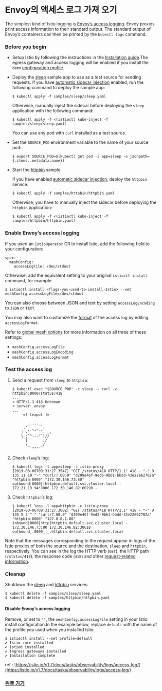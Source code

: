 # Envoy의 액세스 로그 가져 오기


The simplest kind of Istio logging is [Envoy’s access logging](https://www.envoyproxy.io/docs/envoy/latest/configuration/observability/access_log/usage). Envoy proxies print access information to their standard output. The standard output of Envoy’s containers can then be printed by the `kubectl logs` command.

### Before you begin <a id="before-you-begin"></a>

* Setup Istio by following the instructions in the [Installation guide](https://istio.io/v1.7/docs/setup/).The egress gateway and access logging will be enabled if you install the `demo` [configuration profile](https://istio.io/v1.7/docs/setup/additional-setup/config-profiles/).
* Deploy the [sleep](https://github.com/istio/istio/tree/release-1.7/samples/sleep) sample app to use as a test source for sending requests. If you have [automatic sidecar injection](https://istio.io/v1.7/docs/setup/additional-setup/sidecar-injection/#automatic-sidecar-injection) enabled, run the following command to deploy the sample app:

  ```text
  $ kubectl apply -f samples/sleep/sleep.yaml
  ```

  Otherwise, manually inject the sidecar before deploying the `sleep` application with the following command:

  ```text
  $ kubectl apply -f <(istioctl kube-inject -f samples/sleep/sleep.yaml)
  ```

  You can use any pod with `curl` installed as a test source.

* Set the `SOURCE_POD` environment variable to the name of your source pod:

  ```text
  $ export SOURCE_POD=$(kubectl get pod -l app=sleep -o jsonpath={.items..metadata.name})
  ```

* Start the [httpbin](https://github.com/istio/istio/tree/release-1.7/samples/httpbin) sample.

  If you have enabled [automatic sidecar injection](https://istio.io/v1.7/docs/setup/additional-setup/sidecar-injection/#automatic-sidecar-injection), deploy the `httpbin` service:

  ```text
  $ kubectl apply -f samples/httpbin/httpbin.yaml
  ```

  Otherwise, you have to manually inject the sidecar before deploying the `httpbin` application:

  ```text
  $ kubectl apply -f <(istioctl kube-inject -f samples/httpbin/httpbin.yaml)
  ```

### Enable Envoy’s access logging <a id="enable-envoy-s-access-logging"></a>

If you used an `IstioOperator` CR to install Istio, add the following field to your configuration:

```text
spec:
  meshConfig:
    accessLogFile: /dev/stdout
```

Otherwise, add the equivalent setting to your original `istioctl install` command, for example:

```text
$ istioctl install <flags-you-used-to-install-Istio> --set meshConfig.accessLogFile=/dev/stdout
```

You can also choose between JSON and text by setting `accessLogEncoding` to `JSON` or `TEXT`.

You may also want to customize the [format](https://www.envoyproxy.io/docs/envoy/latest/configuration/observability/access_log/usage#format-rules) of the access log by editing `accessLogFormat`.

Refer to [global mesh options](https://istio.io/v1.7/docs/reference/config/istio.mesh.v1alpha1/#MeshConfig) for more information on all three of these settings:

* `meshConfig.accessLogFile`
* `meshConfig.accessLogEncoding`
* `meshConfig.accessLogFormat`

### Test the access log <a id="test-the-access-log"></a>

1. Send a request from `sleep` to `httpbin`:

   ```text
   $ kubectl exec "$SOURCE_POD" -c sleep -- curl -v httpbin:8000/status/418
   ...
   < HTTP/1.1 418 Unknown
   < server: envoy
   ...
       -=[ teapot ]=-

          _...._
        .'  _ _ `.
       | ."` ^ `". _,
       \_;`"---"`|//
         |       ;/
         \_     _/
           `"""`
   ```

2. Check `sleep`’s log:

   ```text
   $ kubectl logs -l app=sleep -c istio-proxy
   [2019-03-06T09:31:27.354Z] "GET /status/418 HTTP/1.1" 418 - "-" 0 135 11 10 "-" "curl/7.60.0" "d209e46f-9ed5-9b61-bbdd-43e22662702a" "httpbin:8000" "172.30.146.73:80" outbound|8000||httpbin.default.svc.cluster.local - 172.21.13.94:8000 172.30.146.82:60290 -
   ```

3. Check `httpbin`’s log:

   ```text
   $ kubectl logs -l app=httpbin -c istio-proxy
   [2019-03-06T09:31:27.360Z] "GET /status/418 HTTP/1.1" 418 - "-" 0 135 5 2 "-" "curl/7.60.0" "d209e46f-9ed5-9b61-bbdd-43e22662702a" "httpbin:8000" "127.0.0.1:80" inbound|8000|http|httpbin.default.svc.cluster.local - 172.30.146.73:80 172.30.146.82:38618 outbound_.8000_._.httpbin.default.svc.cluster.local
   ```

Note that the messages corresponding to the request appear in logs of the Istio proxies of both the source and the destination, `sleep` and `httpbin`, respectively. You can see in the log the HTTP verb \(`GET`\), the HTTP path \(`/status/418`\), the response code \(`418`\) and other [request-related information](https://www.envoyproxy.io/docs/envoy/latest/configuration/observability/access_log/usage#format-rules).

### Cleanup <a id="cleanup"></a>

Shutdown the [sleep](https://github.com/istio/istio/tree/release-1.7/samples/sleep) and [httpbin](https://github.com/istio/istio/tree/release-1.7/samples/httpbin) services:

```text
$ kubectl delete -f samples/sleep/sleep.yaml
$ kubectl delete -f samples/httpbin/httpbin.yaml
```

#### Disable Envoy’s access logging <a id="disable-envoy-s-access-logging"></a>

Remove, or set to `""`, the `meshConfig.accessLogFile` setting in your Istio install configuration.In the example below, replace `default` with the name of the profile you used when you installed Istio.

```text
$ istioctl install --set profile=default
✔ Istio core installed
✔ Istiod installed
✔ Ingress gateways installed
✔ Installation complete
```

ref : [https://istio.io/v1.7/docs/tasks/observability/logs/access-log/](https://istio.io/v1.7/docs/tasks/observability/logs/access-log/)

### [뒤로 가기](./README.md)